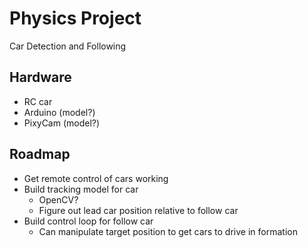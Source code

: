 # Physics Project

Car Detection and Following

## Hardware

- RC car
- Arduino (model?)
- PixyCam (model?)

## Roadmap

- Get remote control of cars working
- Build tracking model for car
  - OpenCV?
  - Figure out lead car position relative to follow car
- Build control loop for follow car
  - Can manipulate target position to get cars to drive in formation

